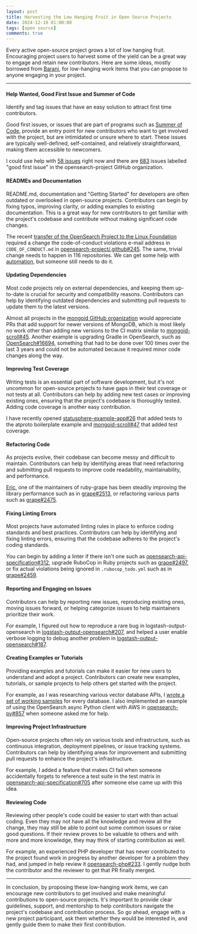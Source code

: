 ```yaml
---
layout: post
title: Harvesting the Low Hanging Fruit in Open Source Projects
date: 2024-12-18 01:00:00
tags: [open source]
comments: true
---
```

Every active open-source project grows a lot of low hanging fruit. Encouraging project users to harvest some of the yield can be a great way to engage and retain new contributors. Here are some ideas, mostly borrowed from [Barani](https://github.com/bbarani), for low-hanging work items that you can propose to anyone engaging in your project.

***

#### Help Wanted, Good First Issue and Summer of Code

Identify and tag issues that have an easy solution to attract first time contributors.

Good first issues, or issues that are part of programs such as [Summer of Code](https://summerofcode.withgoogle.com/), provide an entry point for new contributors who want to get involved with the project, but are intimidated or unsure where to start. These issues are typically well-defined, self-contained, and relatively straightforward, making them accessible to newcomers.

I could use help with [58 issues](https://github.com/issues?q=is%3Aopen+is%3Aissue+author%3Adblock+archived%3Afalse+label%3A%22good+first+issue%22%2C%22help+wanted%22+) right now and there are [683](https://github.com/issues?q=is%3Aopen+is%3Aissue+archived%3Afalse+org%3Aopensearch-project+label%3A%22good+first+issue%22+) issues labelled "good first issue" in the opensearch-project GitHub organization.

#### READMEs and Documentation

README.md, documentation and "Getting Started" for developers are often outdated or overlooked in open-source projects. Contributors can begin by fixing typos, improving clarity, or adding examples to existing documentation. This is a great way for new contributors to get familiar with the project's codebase and contribute without making significant code changes.

The recent [transfer of the OpenSearch Project to the Linux Foundation](/2024/09/17/opensearch-joins-the-linux-foundation.html) required a change the code-of-conduct violations e-mail address in `CODE_OF_CONDUCT.md` in [opensearch-project/.github#245](https://github.com/opensearch-project/.github/pull/245). The same, trivial change needs to happen in 116 repositories. We can get some help with [automation](https://github.com/opensearch-project/project-meta?tab=readme-ov-file#make-a-change-in-many-repos), but someone still needs to do it.

#### Updating Dependencies

Most code projects rely on external dependencies, and keeping them up-to-date is crucial for security and compatibility reasons. Contributors can help by identifying outdated dependencies and submitting pull requests to update them to the latest versions.

Almost all projects in the [mongoid GitHub organization](https://github.com/mongoid) would appreciate PRs that add support for newer versions of MongoDB, which is most likely no work other than adding new versions to the CI matrix similar to [mongoid-scroll#45](https://github.com/mongoid/mongoid-scroll/pull/45). Another example is upgrading Gradle in OpenSearch, such as [OpenSearch#16694](https://github.com/opensearch-project/OpenSearch/pull/16694), something that had to be done over 100 times over the last 3 years and could not be automated because it required minor code changes along the way.

#### Improving Test Coverage

Writing tests is an essential part of software development, but it's not uncommon for open-source projects to have gaps in their test coverage or not tests at all. Contributors can help by adding new test cases or improving existing ones, ensuring that the project's codebase is thoroughly tested. Adding code coverage is another easy contribution.

I have recently opened [statusphere-example-app#26](https://github.com/bluesky-social/statusphere-example-app/pull/26) that added tests to the atproto boilerplate example and [mongoid-scroll#47](https://github.com/mongoid/mongoid-scroll/pull/47) that added test coverage.

#### Refactoring Code

As projects evolve, their codebase can become messy and difficult to maintain. Contributors can help by identifying areas that need refactoring and submitting pull requests to improve code readability, maintainability, and performance.

[Eric](https://github.com/ericproulx), one of the maintainers of ruby-grape has been steadily improving the library performance such as in [grape#2513](https://github.com/ruby-grape/grape/pull/2513), or refactoring various parts such as [grape#2475](https://github.com/ruby-grape/grape/pull/2475).

#### Fixing Linting Errors

Most projects have automated linting rules in place to enforce coding standards and best practices. Contributors can help by identifying and fixing linting errors, ensuring that the codebase adheres to the project's coding standards.

You can begin by adding a linter if there isn't one such as [opensearch-api-specification#312](https://github.com/opensearch-project/opensearch-api-specification/pull/312), upgrade RuboCop in Ruby projects such as [grape#2497](https://github.com/ruby-grape/grape/pull/2497), or fix actual violations being ignored in `.rubocop_todo.yml` such as in [grape#2459](https://github.com/ruby-grape/grape/pull/2459). 

#### Reporting and Engaging on Issues

Contributors can help by reporting new issues, reproducing existing ones, moving issues forward, or helping categorize issues to help maintainers prioritize their work.

For example, I figured out how to reproduce a rare bug in logstash-output-opensearch in [logstash-output-opensearch#207](https://github.com/opensearch-project/logstash-output-opensearch/issues/207#issuecomment-1688616636), and helped a user enable verbose logging to debug another problem in [logstash-output-opensearch#187](https://github.com/opensearch-project/logstash-output-opensearch/issues/187#issuecomment-1765055939).

#### Creating Examples or Tutorials

Providing examples and tutorials can make it easier for new users to understand and adopt a project. Contributors can create new examples, tutorials, or sample projects to help others get started with the project.

For example, as I was researching various vector database APIs, I [wrote a set of working samples](https://code.dblock.org/2023/06/16/getting-started-with-vector-dbs-in-python.html) for every database. I also implemented an example of using the OpenSearch async Python client with AWS in [opensearch-py#857](https://github.com/opensearch-project/opensearch-py/pull/857) when someone asked me for help.

#### Improving Project Infrastructure

Open-source projects often rely on various tools and infrastructure, such as continuous integration, deployment pipelines, or issue tracking systems. Contributors can help by identifying areas for improvement and submitting pull requests to enhance the project's infrastructure.

For example, I added a feature that makes CI fail when someone accidentally forgets to reference a test suite in the test matrix in [opensearch-api-specification#705](https://github.com/opensearch-project/opensearch-api-specification/pull/705) after someone else came up with this idea.

#### Reviewing Code

Reviewing other people's code could be easier to start with than actual coding. Even they may not have all the knowledge and review all the change, they may still be able to point out some common issues or raise good questions. If their review proves to be valuable to others and with more and more knowledge, they may think of starting contribution as well.

For example, an experienced PHP developer that has never contributed to the project found work in progress by another developer for a problem they had, and jumped in help review it [opensearch-php#233](https://github.com/opensearch-project/opensearch-php/pull/233). I gently nudge both the contributor and the reviewer to get that PR finally merged.

***

In conclusion, by proposing these low-hanging work items, we can encourage new contributors to get involved and make meaningful contributions to open-source projects. It's important to provide clear guidelines, support, and mentorship to help contributors navigate the project's codebase and contribution process. So go ahead, engage with a new project participant, ask them whether they would be interested in, and gently guide them to make their first contribution.